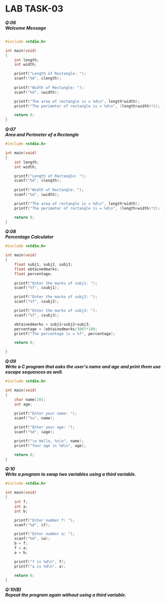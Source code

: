 # LAB TASK-03

***Q:06\
Welcome Message***
```c

#include <stdio.h>

int main(void)
{
    int length;
    int width;

    printf("Length of Rectangle: ");
    scanf("%d", &length);
    
    printf("Width of Rectangle: ");
    scanf("%d", &width);

    printf("The area of rectangle is = %d\n", length*width);
    printf("The perimeter of rectangle is = %d\n", (length+width)*2);

    return 0;
}
```

***Q:07\
Area and Perimeter of a Rectangle***

```c
#include <stdio.h>

int main(void)
{
    int length;
    int width;

    printf("Length of Rectangle: ");
    scanf("%d", &length);
    
    printf("Width of Rectangle: ");
    scanf("%d", &width);

    printf("The area of rectangle is = %d\n", length*width);
    printf("The perimeter of rectangle is = %d\n", (length+width)*2);

    return 0;
}
```

***Q:08\
Percentage Calculator***

```c
#include <stdio.h>

int main(void)
{
    float subj1, subj2, subj3;
    float obtainedmarks;
    float percentage;
    
    printf("Enter the marks of subj1: ");
    scanf("%f", &subj1);

    printf("Enter the marks of subj2: ");
    scanf("%f", &subj2);

    printf("Enter the marks of subj3: ");
    scanf("%f", &subj3);

    obtainedmarks = subj1+subj2+subj3;
    percentage = (obtainedmarks/300)*100;
    printf("The percentage is = %f", percentage);

    return 0;

}
```

***Q:09\
Write a C program that asks the user's name and age and print them use escape sequences as well.***

```c
#include <stdio.h>

int main(void)
{
    char name[20];
    int age;
    
    printf("Enter your name: ");
    scanf("%s", name);

    printf("Enter your age: ");
    scanf("%d", &age);

    printf("\n Hello, %s\n", name);
    printf("Your age is %d\n", age);

    return 0;
}
```

***Q:10\
Write a program to swap two variables using a third variable.***

```c
#include <stdio.h>

int main(void)
{
    int f;
    int a;
    int b;

    printf("Enter number f: ");
    scanf("%d", &f);

    printf("Enter number a: ");
    scanf("%d", &a);
    b = f;
    f = a;
    a = b;

    printf("f is %d\n", f);
    printf("a is %d\n", a);

    return 0;
}
```

***Q:10(B)\
Repeat the program again without using a third variable.***

```c

